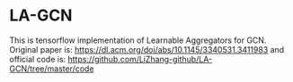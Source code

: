 # LA-GCN
This is tensorflow implementation of Learnable Aggregators for GCN. Original paper is: https://dl.acm.org/doi/abs/10.1145/3340531.3411983 and official code is:  https://github.com/LiZhang-github/LA-GCN/tree/master/code
